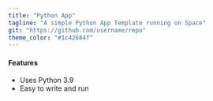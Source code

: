 ```yaml
---
title: "Python App"
tagline: "A simple Python App Template running on Space"
git: "https://github.com/username/repo"
theme_color: "#1c42684f"
---
```


#### Features
- Uses Python 3.9
- Easy to write and run
